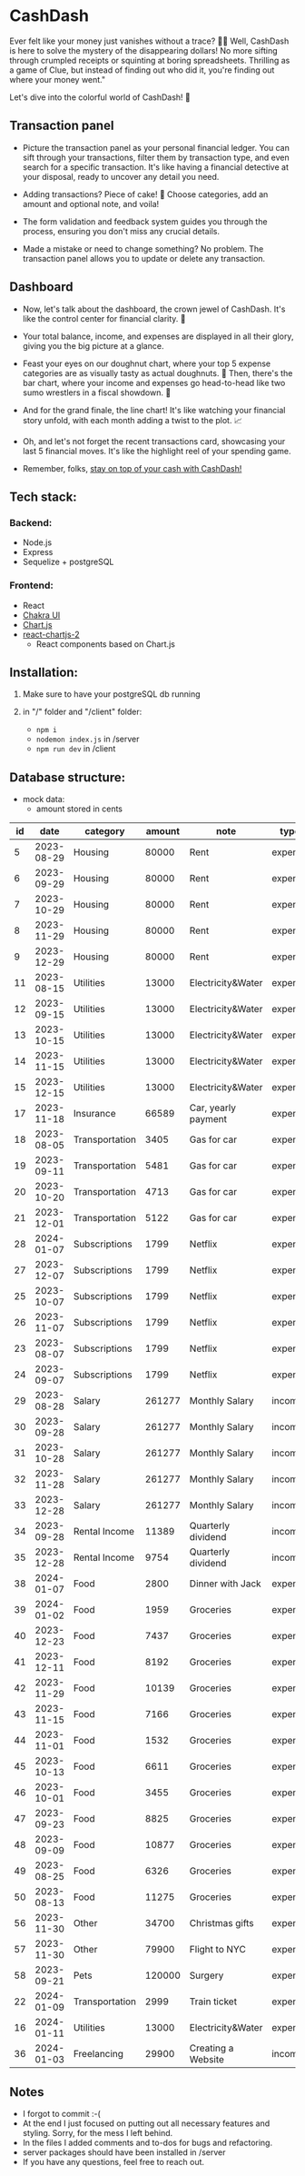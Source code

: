 # CashDash

Ever felt like your money just vanishes without a trace? 🕵️‍♂️ Well, CashDash is here to solve the mystery of the disappearing dollars!
No more sifting through crumpled receipts or squinting at boring spreadsheets.
Thrilling as a game of Clue, but instead of finding out who did it, you're finding out where your money went."

Let's dive into the colorful world of CashDash! 🌈

## Transaction panel

- Picture the transaction panel as your personal financial ledger. You can sift through your transactions, filter them by transaction type, and even search for a specific transaction. It's like having a financial detective at your disposal, ready to uncover any detail you need.

- Adding transactions? Piece of cake! 🍰 Choose categories, add an amount and optional note, and voila!

- The form validation and feedback system guides you through the process, ensuring you don't miss any crucial details.

- Made a mistake or need to change something? No problem. The transaction panel allows you to update or delete any transaction.

## Dashboard

- Now, let's talk about the dashboard, the crown jewel of CashDash. It's like the control center for financial clarity. 🚀

- Your total balance, income, and expenses are displayed in all their glory, giving you the big picture at a glance.

- Feast your eyes on our doughnut chart, where your top 5 expense categories are as visually tasty as actual doughnuts. 🍩 Then, there's the bar chart, where your income and expenses go head-to-head like two sumo wrestlers in a fiscal showdown. 💪

- And for the grand finale, the line chart! It's like watching your financial story unfold, with each month adding a twist to the plot. 📈

- Oh, and let's not forget the recent transactions card, showcasing your last 5 financial moves. It's like the highlight reel of your spending game.

- Remember, folks, <u>stay on top of your cash with CashDash!</u>

## Tech stack:

### Backend:

- Node.js
- Express
- Sequelize + postgreSQL

### Frontend:

- React
- [Chakra UI](https://chakra-ui.com)
- [Chart.js](https://www.chartjs.org)
- [react-chartjs-2](https://react-chartjs-2.js.org)
  - React components based on Chart.js

## Installation:

1.  Make sure to have your postgreSQL db running
2.  in "/" folder and "/client" folder:

    - `npm i `
    - `nodemon index.js` in /server
    - `npm run dev` in /client

## Database structure:

- mock data:
  - amount stored in cents

| id  | date       | category       | amount | note                | type    |
| --- | ---------- | -------------- | ------ | ------------------- | ------- |
| 5   | 2023-08-29 | Housing        | 80000  | Rent                | expense |
| 6   | 2023-09-29 | Housing        | 80000  | Rent                | expense |
| 7   | 2023-10-29 | Housing        | 80000  | Rent                | expense |
| 8   | 2023-11-29 | Housing        | 80000  | Rent                | expense |
| 9   | 2023-12-29 | Housing        | 80000  | Rent                | expense |
| 11  | 2023-08-15 | Utilities      | 13000  | Electricity&Water   | expense |
| 12  | 2023-09-15 | Utilities      | 13000  | Electricity&Water   | expense |
| 13  | 2023-10-15 | Utilities      | 13000  | Electricity&Water   | expense |
| 14  | 2023-11-15 | Utilities      | 13000  | Electricity&Water   | expense |
| 15  | 2023-12-15 | Utilities      | 13000  | Electricity&Water   | expense |
| 17  | 2023-11-18 | Insurance      | 66589  | Car, yearly payment | expense |
| 18  | 2023-08-05 | Transportation | 3405   | Gas for car         | expense |
| 19  | 2023-09-11 | Transportation | 5481   | Gas for car         | expense |
| 20  | 2023-10-20 | Transportation | 4713   | Gas for car         | expense |
| 21  | 2023-12-01 | Transportation | 5122   | Gas for car         | expense |
| 28  | 2024-01-07 | Subscriptions  | 1799   | Netflix             | expense |
| 27  | 2023-12-07 | Subscriptions  | 1799   | Netflix             | expense |
| 25  | 2023-10-07 | Subscriptions  | 1799   | Netflix             | expense |
| 26  | 2023-11-07 | Subscriptions  | 1799   | Netflix             | expense |
| 23  | 2023-08-07 | Subscriptions  | 1799   | Netflix             | expense |
| 24  | 2023-09-07 | Subscriptions  | 1799   | Netflix             | expense |
| 29  | 2023-08-28 | Salary         | 261277 | Monthly Salary      | income  |
| 30  | 2023-09-28 | Salary         | 261277 | Monthly Salary      | income  |
| 31  | 2023-10-28 | Salary         | 261277 | Monthly Salary      | income  |
| 32  | 2023-11-28 | Salary         | 261277 | Monthly Salary      | income  |
| 33  | 2023-12-28 | Salary         | 261277 | Monthly Salary      | income  |
| 34  | 2023-09-28 | Rental Income  | 11389  | Quarterly dividend  | income  |
| 35  | 2023-12-28 | Rental Income  | 9754   | Quarterly dividend  | income  |
| 38  | 2024-01-07 | Food           | 2800   | Dinner with Jack    | expense |
| 39  | 2024-01-02 | Food           | 1959   | Groceries           | expense |
| 40  | 2023-12-23 | Food           | 7437   | Groceries           | expense |
| 41  | 2023-12-11 | Food           | 8192   | Groceries           | expense |
| 42  | 2023-11-29 | Food           | 10139  | Groceries           | expense |
| 43  | 2023-11-15 | Food           | 7166   | Groceries           | expense |
| 44  | 2023-11-01 | Food           | 1532   | Groceries           | expense |
| 45  | 2023-10-13 | Food           | 6611   | Groceries           | expense |
| 46  | 2023-10-01 | Food           | 3455   | Groceries           | expense |
| 47  | 2023-09-23 | Food           | 8825   | Groceries           | expense |
| 48  | 2023-09-09 | Food           | 10877  | Groceries           | expense |
| 49  | 2023-08-25 | Food           | 6326   | Groceries           | expense |
| 50  | 2023-08-13 | Food           | 11275  | Groceries           | expense |
| 56  | 2023-11-30 | Other          | 34700  | Christmas gifts     | expense |
| 57  | 2023-11-30 | Other          | 79900  | Flight to NYC       | expense |
| 58  | 2023-09-21 | Pets           | 120000 | Surgery             | expense |
| 22  | 2024-01-09 | Transportation | 2999   | Train ticket        | expense |
| 16  | 2024-01-11 | Utilities      | 13000  | Electricity&Water   | expense |
| 36  | 2024-01-03 | Freelancing    | 29900  | Creating a Website  | income  |

## Notes

- I forgot to commit :-(
- At the end I just focused on putting out all necessary features and styling. Sorry, for the mess I left behind.
- In the files I added comments and to-dos for bugs and refactoring.
- server packages should have been installed in /server
- If you have any questions, feel free to reach out.
